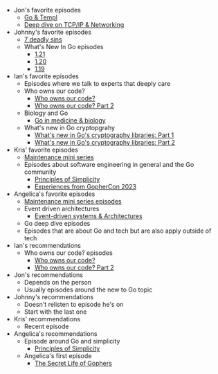 - Jon's favorite episodes
    - [Go & Templ](https://changelog.com/gotime/291)
    - [Deep dive on TCP/IP & Networking](https://changelog.com/gotime/176)
- Johnny's favorite episodes
    - [7 deadly sins](https://changelog.com/gotime/294)
    - What's New In Go episodes
        - [1.21](https://changelog.com/gotime/289)
        - [1.20](https://changelog.com/gotime/267)
        - [1.19](https://changelog.com/gotime/240)
- Ian's favorite episodes
    - Episodes where we talk to experts that deeply care
    - Who owns our code?
        - [Who owns our code?](https://changelog.com/gotime/252)
        - [Who owns our code? Part 2](https://changelog.com/gotime/263)
    - Biology and Go
        - [Go in medicine & biology](https://changelog.com/gotime/254)
    - What's new in Go cryptopgrahy
        - [What's new in Go's cryptography libraries: Part 1](https://changelog.com/gotime/295)
        - [What's new in Go's cryptography libraries: Part 2](https://changelog.com/gotime/298)
- Kris' favorite episodes
    - [Maintenance mini series](https://changelog.com/topic/maintenance)
    - Episodes about software engineering in general and the Go community
        - [Principles of Simplicity](https://changelog.com/gotime/296)
        - [Experiences from GopherCon 2023](https://changelog.com/gotime/293)
- Angelica's favorite episodes
    - [Maintenance mini series episodes](https://changelog.com/topic/maintenance)
    - Event driven architectures
        - [Event-driven systems & Architectures](https://changelog.com/gotime/297)
    - Go deep dive episodes
    - Episodes that are about Go and tech but are also apply outside of tech
- Ian's recommendations
    - Who owns our code? episodes
        - [Who owns our code?](https://changelog.com/gotime/252)
        - [Who owns our code? Part 2](https://changelog.com/gotime/263)
- Jon's recommendations
    - Depends on the person
    - Usually episodes around the new to Go topic
- Johnny's recommendations
    - Doesn't relisten to episode he's on
    - Start with the last one
- Kris' recommendations
    - Recent episode
- Angelica's recommendations
    - Episode around Go and simplicity
        - [Principles of Simplicity](https://changelog.com/gotime/296)
    - Angelica's first episode
        - [The Secret Life of Gophers](https://changelog.com/gotime/157)